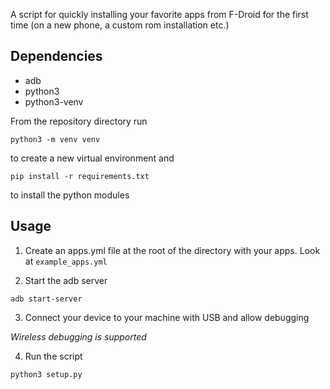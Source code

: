 
A script for quickly installing your favorite apps from F-Droid for the first time (on a new phone, a custom rom installation etc.)

## Dependencies

- adb
- python3
- python3-venv

From the repository directory run

```python3 -m venv venv```

to create a new virtual environment and

```pip install -r requirements.txt```

to install the python modules

## Usage

1. Create an apps.yml file at the root of the directory with your apps. Look at `example_apps.yml`

2. Start the adb server

```adb start-server```

3. Connect your device to your machine with USB and allow debugging

*Wireless debugging is supported*

4. Run the script

```python3 setup.py```
